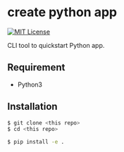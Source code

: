 # create python app

[![MIT License](http://img.shields.io/badge/license-MIT-blue.svg?style=flat)](LICENSE)

CLI tool to quickstart Python app.

## Requirement

- Python3

## Installation

```sh
$ git clone <this repo>
$ cd <this repo>

$ pip install -e .
```
